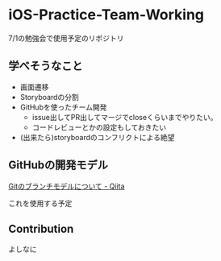 iOS-Practice-Team-Working
====

7/1の勉強会で使用予定のリポジトリ

## 学べそうなこと
- 画面遷移
- Storyboardの分割
- GitHubを使ったチーム開発
  - issue出してPR出してマージでcloseくらいまでやりたい。
  - コードレビューとかの設定もしておきたい
- (出来たら)storyboardのコンフリクトによる絶望

## GitHubの開発モデル
[Gitのブランチモデルについて - Qiita](https://qiita.com/okuderap/items/0b57830d2f56d1d51692#%E7%8F%BE%E5%9C%A8%E4%BD%BF%E7%94%A8%E3%81%97%E3%81%A6%E3%81%84%E3%82%8B%E3%83%96%E3%83%A9%E3%83%B3%E3%83%81%E3%83%A2%E3%83%87%E3%83%AB)

これを使用する予定

## Contribution
よしなに
